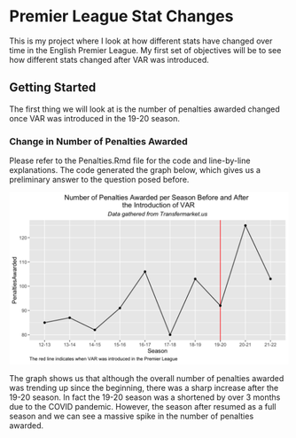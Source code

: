 # Premier League Stat Changes

This is my project where I look at how different stats have changed over time in the English Premier League. My first set of objectives will be to see how different stats changed after VAR was introduced. 

## Getting Started

The first thing we will look at is the number of penalties awarded changed once VAR was introduced in the 19-20 season. 

### Change in Number of Penalties Awarded

Please refer to the Penalties.Rmd file for the code and line-by-line explanations. The code generated the graph below, which gives us a preliminary answer to the question posed before.

<img src="000039.png" alt="Alt text" title="Optional title">

The graph shows us that although the overall number of penalties awarded was trending up since the beginning, there was a sharp increase after the 19-20 season. In fact the 19-20 season was a shortened by over 3 months due to the COVID pandemic. However, the season after resumed as a full season and we can see a massive spike in the number of penalties awarded.

